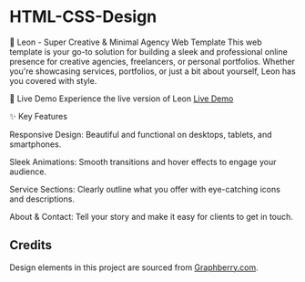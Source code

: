# HTML-CSS-Design
🚀 Leon - Super Creative & Minimal Agency Web Template
This web template is your go-to solution for building a sleek and professional online presence for creative agencies, freelancers, or personal portfolios. Whether you're showcasing services, portfolios, or just a bit about yourself, Leon has you covered with style.

🌟 Live Demo
Experience the live version of Leon [Live Demo](https://waelalbakri.github.io/HTML-CSS-Design/)

✨ Key Features

Responsive Design: Beautiful and functional on desktops, tablets, and smartphones.

Sleek Animations: Smooth transitions and hover effects to engage your audience.

Service Sections: Clearly outline what you offer with eye-catching icons and descriptions.

About & Contact: Tell your story and make it easy for clients to get in touch.

## Credits
Design elements in this project are sourced from [Graphberry.com](https://graphberry.com).
